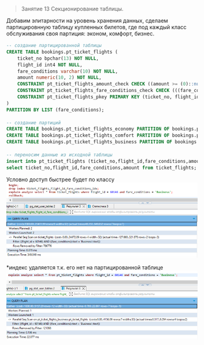 > Занятие 13 
Секционирование таблицы.

Добавим элитарности на уровень хранения данных, сделаем партицировнную таблицу купленных билетов, где под каждый класс обслуживания своя партиция: эконом, комфорт, бизнес.

```sql
-- создание партицированной таблицы 
CREATE TABLE bookings.pt_ticket_flights (
	ticket_no bpchar(13) NOT NULL,
	flight_id int4 NOT NULL,
	fare_conditions varchar(10) NOT NULL,
	amount numeric(10, 2) NOT NULL,
	CONSTRAINT pt_ticket_flights_amount_check CHECK ((amount >= (0)::numeric)),
	CONSTRAINT pt_ticket_flights_fare_conditions_check CHECK (((fare_conditions)::text = ANY (ARRAY[('Economy'::character varying)::text, ('Comfort'::character varying)::text, ('Business'::character varying)::text]))),
	CONSTRAINT pt_ticket_flights_pkey PRIMARY KEY (ticket_no, flight_id, fare_conditions)
)
PARTITION BY LIST (fare_conditions);

-- создание партиций
CREATE TABLE bookings.pt_ticket_flights_economy PARTITION OF bookings.pt_ticket_flights  FOR VALUES IN ('Economy');
CREATE TABLE bookings.pt_ticket_flights_comfort PARTITION OF bookings.pt_ticket_flights  FOR VALUES IN ('Comfort');
CREATE TABLE bookings.pt_ticket_flights_business PARTITION OF bookings.pt_ticket_flights  FOR VALUES IN ('Business');

-- переносим данные из исходной таблицы
insert into pt_ticket_flights (ticket_no,flight_id,fare_conditions,amount)
select ticket_no,flight_id,fare_conditions,amount from ticket_flights;
```
Условно доступ быстрее будет по классу
![alt text](image.png)

*индекс удаляется т.к. его нет на партицированной таблице
![alt text](image-1.png)
